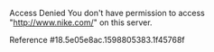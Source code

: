 Access Denied You don't have permission to access "http://www.nike.com/" on this server.

Reference #18.5e05e8ac.1598805383.1f45768f